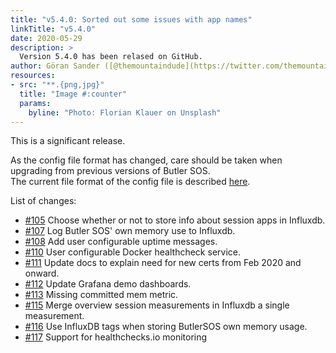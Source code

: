```yaml
---
title: "v5.4.0: Sorted out some issues with app names"
linkTitle: "v5.4.0"
date: 2020-05-29
description: >
  Version 5.4.0 has been relased on GitHub.
author: Göran Sander ([@themountaindude](https://twitter.com/themountaindude))
resources:
- src: "**.{png,jpg}"
  title: "Image #:counter"
  params:
    byline: "Photo: Florian Klauer on Unsplash"
---
```


This is a significant release.  

As the config file format has changed, care should be taken when upgrading from previous versions of Butler SOS.  
The current file format of the config file is described [here](/docs/getting_started/install_config/config_file_format/).

List of changes:

- [#105](https://github.com/ptarmiganlabs/butler-sos/issues/105) Choose whether or not to store info about session apps in Influxdb.
- [#107](https://github.com/ptarmiganlabs/butler-sos/issues/107) Log Butler SOS' own memory use to Influxdb.
- [#108](https://github.com/ptarmiganlabs/butler-sos/issues/108) Add user configurable uptime messages.
- [#110](https://github.com/ptarmiganlabs/butler-sos/issues/110) User configurable Docker healthcheck service.
- [#111](https://github.com/ptarmiganlabs/butler-sos/issues/111) Update docs to explain need for new certs from Feb 2020 and onward.
- [#112](https://github.com/ptarmiganlabs/butler-sos/issues/112) Update Grafana demo dashboards.
- [#113](https://github.com/ptarmiganlabs/butler-sos/issues/113) Missing committed mem metric.
- [#115](https://github.com/ptarmiganlabs/butler-sos/issues/115) Merge overview session measurements in Influxdb a single measurement.
- [#116](https://github.com/ptarmiganlabs/butler-sos/issues/116) Use InfluxDB tags when storing ButlerSOS own memory usage.
- [#117](https://github.com/ptarmiganlabs/butler-sos/issues/117) Support for healthchecks.io monitoring

